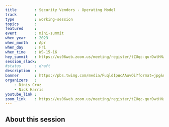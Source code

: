 ```yaml
---
title        : Security Vendors - Operating Model 
track        :
type         : working-session
topics       :
featured     :
event        : mini-summit
when_year    : 2023
when_month   : Apr
when_day     : Fri
when_time    : WS-15-16
hey_summit   : https://us06web.zoom.us/meeting/register/tZUqc-qurDwtHNzw4UNTny4MkNBuLt6jLs4V
session_slack:
#status      : draft
description  :
banner       : https://pbs.twimg.com/media/FuqldIpWcAAuvOi?format=jpg&name=medium
organizers   :
    - Dinis Cruz 
    - Nick Harris
youtube_link :
zoom_link    : https://us06web.zoom.us/meeting/register/tZUqc-qurDwtHNzw4UNTny4MkNBuLt6jLs4V
---
```


## About this session
